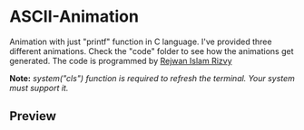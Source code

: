 # ASCII-Animation
Animation with just "printf" function in C language. I've provided three different animations. Check the "code" folder to see how the animations get generated. The code is programmed by [Rejwan Islam Rizvy](https://www.facebook.com/RIR360)

**Note:** *system("cls") function is required to refresh the terminal. Your system must support it.*

## Preview

